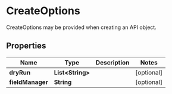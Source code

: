 

# CreateOptions

CreateOptions may be provided when creating an API object.

## Properties

Name | Type | Description | Notes
------------ | ------------- | ------------- | -------------
**dryRun** | **List&lt;String&gt;** |  |  [optional]
**fieldManager** | **String** |  |  [optional]



